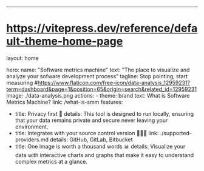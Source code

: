 ---
# https://vitepress.dev/reference/default-theme-home-page
layout: home

hero:
  name: "Software metrics machine"
  text: "The place to visualize and analyze your sofware development process"
  tagline: Stop pointing, start measuring
  #https://www.flaticon.com/free-icon/data-analysis_12959231?term=dashboard&page=1&position=65&origin=search&related_id=12959231
  image: ./data-analysis.png
  actions:
    - theme: brand
      text: What is Software Metrics Machine?
      link: /what-is-smm
features:
  - title: Privacy first 🔐 
    details: This tool is designed to run locally, ensuring that your data remains private and secure never leaving your environment.
  - title: Integrates with your source control version 🧑🏼‍💻
    link: ./supported-providers.md
    details: GitHub, GitLab, Bitbucket
  - title: One image is worth a thousand words 📊
    details: Visualize your data with interactive charts and graphs that make it easy to understand complex metrics at a glance.
